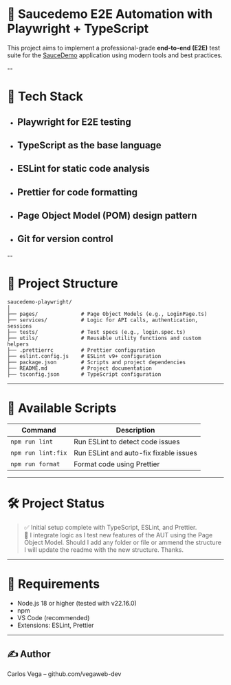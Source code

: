 # 🎯 Saucedemo E2E Automation with Playwright + TypeScript

This project aims to implement a professional-grade **end-to-end (E2E)** test suite for the [SauceDemo](https://www.saucedemo.com) application using modern tools and best practices.

--

# 🚀 Tech Stack

- ## Playwright for E2E testing
- ## TypeScript as the base language
- ## ESLint for static code analysis
- ## Prettier for code formatting
- ## Page Object Model (POM) design pattern
- ## Git for version control

--

# 📁 Project Structure

```plaintext
saucedemo-playwright/
│
├── pages/              # Page Object Models (e.g., LoginPage.ts)
├── services/           # Logic for API calls, authentication, sessions
├── tests/              # Test specs (e.g., login.spec.ts)
├── utils/              # Reusable utility functions and custom helpers
├── .prettierrc         # Prettier configuration
├── eslint.config.js    # ESLint v9+ configuration
├── package.json        # Scripts and project dependencies
├── README.md           # Project documentation
├── tsconfig.json       # TypeScript configuration
```

---

# 🧪 Available Scripts

| Command              | Description                             |
|----------------------|-----------------------------------------|
| `npm run lint`       | Run ESLint to detect code issues        |
| `npm run lint:fix`   | Run ESLint and auto-fix fixable issues  |
| `npm run format`     | Format code using Prettier              |

---

# 🛠️ Project Status

> ✅ Initial setup complete with TypeScript, ESLint, and Prettier.  
> 🔧 I integrate logic as I test new features of the AUT using the Page Object Model. Should I add any folder or file or ammend the structure I will update the readme with the new structure. Thanks. 

---

# 📌 Requirements

- Node.js 18 or higher (tested with v22.16.0)
- npm
- VS Code (recommended)
- Extensions: ESLint, Prettier

---

## ✍️ Author
Carlos Vega – github.com/vegaweb-dev